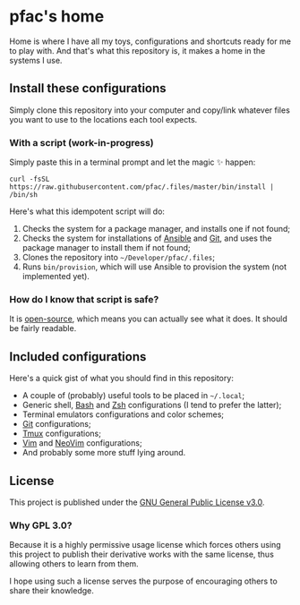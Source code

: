 # pfac's home

Home is where I have all my toys, configurations and shortcuts ready for me to
play with. And that's what this repository is, it makes a home in the systems I
use.


## Install these configurations

Simply clone this repository into your computer and copy/link whatever files
you want to use to the locations each tool expects.


### With a script (work-in-progress)

Simply paste this in a terminal prompt and let the magic :sparkles: happen:

    curl -fsSL https://raw.githubusercontent.com/pfac/.files/master/bin/install | /bin/sh

Here's what this idempotent script will do:

1. Checks the system for a package manager, and installs one if not found;
2. Checks the system for installations of [Ansible][ansible] and [Git][git], and uses the package manager to install them if not found;
3. Clones the repository into `~/Developer/pfac/.files`;
4. Runs `bin/provision`, which will use Ansible to provision the system (not implemented yet).


### How do I know that script is safe?

It is [open-source](https://github.com/pfac/.files/blob/master/bin/install),
which means you can actually see what it does. It should be fairly readable.


## Included configurations

Here's a quick gist of what you should find in this repository:

- A couple of (probably) useful tools to be placed in `~/.local`;
- Generic shell, [Bash][bash] and [Zsh][zsh] configurations (I tend to prefer the latter);
- Terminal emulators configurations and color schemes;
- [Git][git] configurations;
- [Tmux][tmux] configurations;
- [Vim][vim] and [NeoVim][neovim] configurations;
- And probably some more stuff lying around.


## License

This project is published under the [GNU General Public License v3.0][license].


### Why GPL 3.0?

Because it is a highly permissive usage license which forces others using this
project to publish their derivative works with the same license, thus allowing
others to learn from them.

I hope using such a license serves the purpose of encouraging others to share
their knowledge.


[ansible]: https://www.ansible.com/
[bash]: https://www.gnu.org/software/bash/
[git]: https://git-scm.com/
[license]: /LICENSE.txt
[neovim]: https://neovim.io/
[tmux]: https://github.com/tmux/tmux
[vim]: https://www.vim.org/
[zsh]: http://www.zsh.org/
